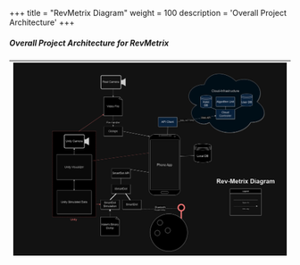 +++
title = "RevMetrix Diagram"
weight = 100
description = 'Overall Project Architecture'
+++

##### Overall Project Architecture for RevMetrix
| ![RevMetrix Diagram](ProjectArchitecture.png?width=50vw&lightbox=false) | 
|:--:| 
